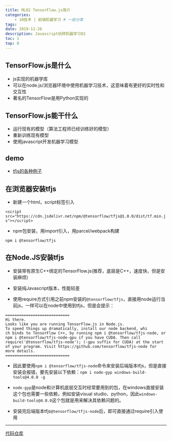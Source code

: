 ```yaml
---
title: ML02 TensorFlow.js简介
categories:
    - 10技术 | 前端机器学习 # 一级分类
tags:
date: 2019-12-26
description: Javascript玩转机器学习02
toc: 1
top: 0
---
```


## TensorFlow.js是什么
- js实现的机器学库
- 可以在node.js/浏览器环境中使用机器学习技术，这意味着有更好的实时性和交互性
- 著名的TensorFlow是用Python实现的

## TensorFlow.js能干什么
- 运行现有的模型（算法工程师已经训练好的模型）
- 重新训练现有模型
- 使用javascript开发机器学习模型

## demo
- [tfjs的各种例子](https://github.com/tensorflow/tfjs-examples)

## 在浏览器安装tfjs
- 新建一个html，script标签引入

`<script src="https://cdn.jsdelivr.net/npm/@tensorflow/tfjs@1.0.0/dist/tf.min.js"></script>`

- npm包安装，用import引入，用parcel/webpack构建

`npm i @tensorflow/tfjs`

## 在Node.JS安装tfjs
- 安装带有原生C++绑定的TensorFlow.js(推荐，底层是C++，速度快，但是安装麻烦)
- 安装纯Javascript版本，性能较差

- 使用require方式引用之前npm安装的`@tensorflow/tfjs`，直接用node运行当前js，一样可以在node中使用到tfjs，但是会提示：

```
============================
Hi there. 
Looks like you are running TensorFlow.js in Node.js. 
To speed things up dramatically, install our node backend, whi
ch binds to TensorFlow C++, by running npm i @tensorflow/tfjs-node, or npm i @tensorflow/tfjs-node-gpu if you have CUDA. Then call require('@tensorflow/tfjs-node'); (-gpu suffix for CUDA) at the start of your program. Visit https://github.com/tensorflow/tfjs-node for more details.
============================
```

- 因此要使用`npm i @tensorflow/tfjs-node`命令来安装后端版本tfjs，但是直接安装会报错，要先安装以下依赖：`npm i node-gyp windows-build-tools@4.0.0 -g`

- `node-gyp`是node和计算机底层交互时经常要用到的包，在windows直接安装这个包也需要一些依赖，例如安装visual studio、python，因此`windows-build-tools@4.0.0`这个包就是用来解决其依赖问题的。

- 安装完后端版本tfjs`@tensorflow/tfjs-node`后，即可直接通过require引入使用

---
[代码仓库](https://github.com/scarsu/js-ml.git)